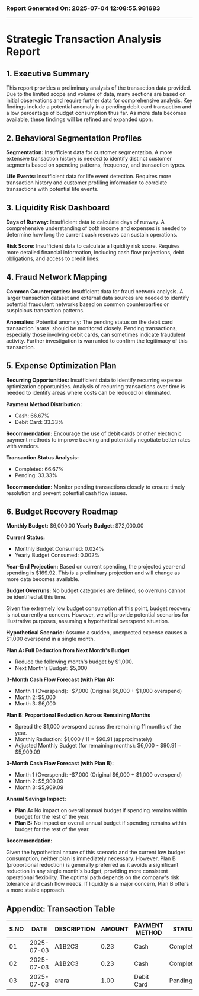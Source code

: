 ### Report Generated On: 2025-07-04 12:08:55.981683 

--- 

# Strategic Transaction Analysis Report

## 1. Executive Summary

This report provides a preliminary analysis of the transaction data provided. Due to the limited scope and volume of data, many sections are based on initial observations and require further data for comprehensive analysis. Key findings include a potential anomaly in a pending debit card transaction and a low percentage of budget consumption thus far. As more data becomes available, these findings will be refined and expanded upon.

## 2. Behavioral Segmentation Profiles

**Segmentation:** Insufficient data for customer segmentation. A more extensive transaction history is needed to identify distinct customer segments based on spending patterns, frequency, and transaction types.

**Life Events:** Insufficient data for life event detection. Requires more transaction history and customer profiling information to correlate transactions with potential life events.

## 3. Liquidity Risk Dashboard

**Days of Runway:** Insufficient data to calculate days of runway. A comprehensive understanding of both income and expenses is needed to determine how long the current cash reserves can sustain operations.

**Risk Score:** Insufficient data to calculate a liquidity risk score. Requires more detailed financial information, including cash flow projections, debt obligations, and access to credit lines.

## 4. Fraud Network Mapping

**Common Counterparties:** Insufficient data for fraud network analysis. A larger transaction dataset and external data sources are needed to identify potential fraudulent networks based on common counterparties or suspicious transaction patterns.

**Anomalies:** Potential anomaly: The pending status on the debit card transaction 'arara' should be monitored closely. Pending transactions, especially those involving debit cards, can sometimes indicate fraudulent activity. Further investigation is warranted to confirm the legitimacy of this transaction.

## 5. Expense Optimization Plan

**Recurring Opportunities:** Insufficient data to identify recurring expense optimization opportunities. Analysis of recurring transactions over time is needed to identify areas where costs can be reduced or eliminated.

**Payment Method Distribution:**

*   Cash: 66.67%
*   Debit Card: 33.33%

**Recommendation:** Encourage the use of debit cards or other electronic payment methods to improve tracking and potentially negotiate better rates with vendors.

**Transaction Status Analysis:**

*   Completed: 66.67%
*   Pending: 33.33%

**Recommendation:** Monitor pending transactions closely to ensure timely resolution and prevent potential cash flow issues.

## 6. Budget Recovery Roadmap

**Monthly Budget:** $6,000.00
**Yearly Budget:** $72,000.00

**Current Status:**

*   Monthly Budget Consumed: 0.024%
*   Yearly Budget Consumed: 0.002%

**Year-End Projection:** Based on current spending, the projected year-end spending is $169.92. This is a preliminary projection and will change as more data becomes available.

**Budget Overruns:** No budget categories are defined, so overruns cannot be identified at this time.

Given the extremely low budget consumption at this point, budget recovery is not currently a concern. However, we will provide potential scenarios for illustrative purposes, assuming a hypothetical overspend situation.

**Hypothetical Scenario:** Assume a sudden, unexpected expense causes a $1,000 overspend in a single month.

**Plan A: Full Deduction from Next Month's Budget**

*   Reduce the following month's budget by $1,000.
*   Next Month's Budget: $5,000

**3-Month Cash Flow Forecast (with Plan A):**

*   Month 1 (Overspend): -$7,000 (Original $6,000 + $1,000 overspend)
*   Month 2: $5,000
*   Month 3: $6,000

**Plan B: Proportional Reduction Across Remaining Months**

*   Spread the $1,000 overspend across the remaining 11 months of the year.
*   Monthly Reduction: $1,000 / 11 = $90.91 (approximately)
*   Adjusted Monthly Budget (for remaining months): $6,000 - $90.91 = $5,909.09

**3-Month Cash Flow Forecast (with Plan B):**

*   Month 1 (Overspend): -$7,000 (Original $6,000 + $1,000 overspend)
*   Month 2: $5,909.09
*   Month 3: $5,909.09

**Annual Savings Impact:**

*   **Plan A:** No impact on overall annual budget if spending remains within budget for the rest of the year.
*   **Plan B:** No impact on overall annual budget if spending remains within budget for the rest of the year.

**Recommendation:**

Given the hypothetical nature of this scenario and the current low budget consumption, neither plan is immediately necessary. However, Plan B (proportional reduction) is generally preferred as it avoids a significant reduction in any single month's budget, providing more consistent operational flexibility. The optimal path depends on the company's risk tolerance and cash flow needs. If liquidity is a major concern, Plan B offers a more stable approach.

## Appendix: Transaction Table

| S.NO | DATE       | DESCRIPTION   | AMOUNT | PAYMENT METHOD | STATUS    | NOTES       |
| ---- | ---------- | ------------- | ------ | -------------- | --------- | ----------- |
| 01   | 2025-07-03 | A1B2C3        | 0.23   | Cash           | Completed | -------     |
| 02   | 2025-07-03 | A1B2C3        | 0.23   | Cash           | Completed | -------     |
| 03   | 2025-07-03 | arara         | 1.00   | Debit Card     | Pending   | dbcfjhrbf   |

